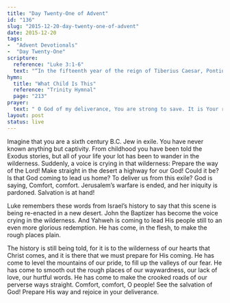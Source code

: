 ```yaml
---
title: "Day Twenty-One of Advent"
id: "136"
slug: "2015-12-20-day-twenty-one-of-advent"
date: 2015-12-20
tags:
-  "Advent Devotionals"
-  "Day Twenty-One"
scripture:
  reference: "Luke 3:1-6"
  text: "“In the fifteenth year of the reign of Tiberius Caesar, Pontius Pilate being governor of Judea, and Herod being tetrarch of Galilee... the word of God came to John the son of Zechariah in the wilderness. And he went into all the region around the Jordan, proclaiming a baptism of repentance for the forgiveness of sins. As it is written in the book of the words of Isaiah the prophet, ‘The voice of one crying in the wilderness: Prepare the way of the Lord, make his paths straight. Every valley shall be filled, and every mountain and hill shall be made low, and the crooked shall become straight, and the rough places shall become level ways, and all flesh shall see the salvation of God.’”"
hymn:
  title: "What Child Is This"
  reference: "Trinity Hymnal"
  page: "213"
prayer:
  text: " O God of my deliverance, You are strong to save. It is Your right hand that has delivered Your people from sin. I confess that my heart is a wilderness of evil. Come make my rough ways smooth. Help me to prepare for Your coming by granting me a heart of true repentance. Thank You that You have written me into Your history book by including me in the salvation that Christ brings. May these truths be present to my heart and mind this season in particular as I reflect on Your coming. Amen."
layout: post
status: live
---
```


Imagine that you are a sixth century B.C. Jew in exile. You have never known anything but captivity. From childhood you have been told the Exodus stories, but all of your life your lot has been to wander in the wilderness. Suddenly, a voice is crying in that wilderness: Prepare the way of the Lord! Make straight in the desert a highway for our God! Could it be? Is that God coming to lead us home? To deliver us from this exile? God is saying, Comfort, comfort. Jerusalem’s warfare is ended, and her iniquity is pardoned. Salvation is at hand!

Luke remembers these words from Israel’s history to say that this scene is being re-enacted in a new desert. John the Baptizer has become the voice crying in the wilderness. And Yahweh is coming to lead His people still to an even more glorious redemption. He has come, in the flesh, to make the rough places plain.

The history is still being told, for it is to the wilderness of our hearts that Christ comes, and it is there that we must prepare for His coming. He has come to level the mountains of our pride, to fill up the valleys of our fear. He has come to smooth out the rough places of our waywardness, our lack of love, our hurtful words. He has come to make the crooked roads of our perverse ways straight. Comfort, comfort, O people! See the salvation of God! Prepare His way and rejoice in your deliverance.
